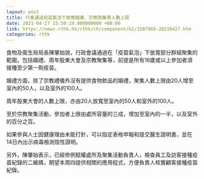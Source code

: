 ```yaml
---
layout: post
title: 行會通過疫苗氣泡下放寬婚禮、宗教聚集等人數上限
date: 2021-04-27 15:50:19.000000000 +08:00
link: https://news.rthk.hk/rthk/ch/component/k2/1587969-20210427.htm
categories: rthk
---
```


食物及衞生局局長陳肇始說，行政會議通過在「疫苗氣泡」下放寬部分群組聚集的範圍，包括婚禮、周年股東大會及宗教聚集等，前提是所有16歲或以上參加者須接種至少第一劑疫苗。

婚禮方面，除了宗教禮儀外沒有提供食物飲品的婚禮，聚集人數上限由20人增至室內的50人，以及室外的100人。

周年股東大會的人數上限，亦由20人放寬至室內的50人和室外的100人。

至於宗教聚集活動，參加者上限由處所容量的三成，增加至室內的一半，以及室外的百分之百。

如果參與人士因健康理由未能打針，可以指定表格申報和提交醫生證明書，並在14日內出示病毒檢測陰性證明。

另外，陳肇始表示，已經修例賦權處所及聚集活動負責人，檢查員工及訪客接種疫苗紀錄的二維碼，期望本周四提供相關的應用程式，方便負責人核實顧客接種疫苗紀錄。
